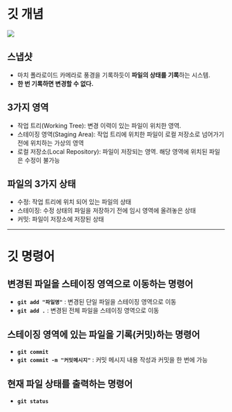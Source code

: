 # 깃 개념

![](https://encrypted-tbn0.gstatic.com/images?q=tbn:ANd9GcT2aRJR6dWUGsjhkUzKkGp-3787npBEJcJblg&s)

## 스냅샷
- 마치 폴라로이드 카메라로 풍경을 기록하듯이 **파일의 상태를 기록**하는 시스템.
- **한 번 기록하면 변경할 수 없다.**

## 3가지 영역
- 작업 트리(Working Tree): 변경 이력이 있는 파일이 위치한 영역.
- 스테이징 영역(Staging Area): 작업 트리에 위치한 파일이 로컬 저장소로 넘어가기 전에 위치하는 가상의 영역
- 로컬 저장소(Local Repository): 파일이 저장되는 영역. 해당 영역에 위치된 파일은 수정이 불가능

## 파일의 3가지 상태
- 수정: 작업 트리에 위치 되어 있는 파일의 상태
- 스테이징: 수정 상태의 파일을 저장하기 전에 임시 영역에 올려놓은 상태
- 커밋: 파일이 저장소에 저장된 상태

---

# 깃 명령어

## 변경된 파일을 스테이징 영역으로 이동하는 명령어
- **`git add "파일명"`** : 변경된 단일 파일을 스테이징 영역으로 이동
- **`git add .`** : 변경된 전체 파일을 스테이징 영역으로 이동
## 스테이징 영역에 있는 파일을 기록(커밋)하는 명령어
- **`git commit`**
- **`git commit -m "커밋메시지"`** : 커밋 메시지 내용 작성과 커밋을 한 번에 가능
## 현재 파일 상태를 출력하는 명령어
- **`git status`**
